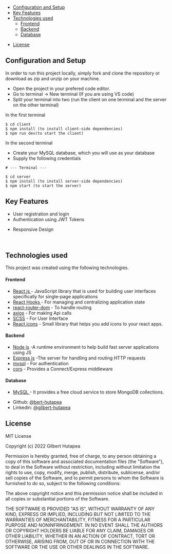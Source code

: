 
 

<br/>

  * [Configuration and Setup](#configuration-and-setup)
  * [Key Features](#key-features)
  * [Technologies used](#technologies-used)
      - [Frontend](#frontend)
      - [Backend](#backend)
      - [Database](#database)
  <!-- * [📸 Screenshots](#screenshots) -->
  
  * [License](#license)



## Configuration and Setup

In order to run this project locally, simply fork and clone the repository or download as zip and unzip on your machine.

- Open the project in your prefered code editor.
- Go to terminal -> New terminal (If you are using VS code)
- Split your terminal into two (run the client on one terminal and the server on the other terminal)

In the first terminal

```
$ cd client
$ npm install (to install client-side dependencies)
$ npm run dev(to start the client)
```

In the second terminal

- Create your MySQL database, which you will use as your database
- Supply the following credentials


```
# --- Terminal ---

$ cd server
$ npm install (to install server-side dependencies)
$ npm start (to start the server)
```


##  Key Features

- User registration and login
- Authentication using JWT Tokens
<!-- - Story searching  and pagination 
- CRUD operations (Story create, read, update and delete)
- Upload user ımages and story ımages  to the server
- Liking  stories and adding stories  to the Reading list
- Commenting  on the story
- Skeleton loading effect -->
- Responsive Design

<br/>

##  Technologies used

This project was created using the following technologies.

####  Frontend 

- [React js ](https://www.npmjs.com/package/react) - JavaScript library that is used for building user interfaces specifically for single-page applications
- [React Hooks  ](https://reactjs.org/docs/hooks-intro.html) - For managing and centralizing application state
- [react-router-dom](https://www.npmjs.com/package/react-router-dom) - To handle routing
- [axios](https://www.npmjs.com/package/axios) - For making Api calls
- [SCSS](https://sass-lang.com/) - For User Interface
- [React icons](https://react-icons.github.io/react-icons/) -
 Small library that helps you add icons  to your react apps.


####  Backend 


- [Node js](https://nodejs.org/en/) -A runtime environment to help build fast server applications using JS
- [Express js](https://www.npmjs.com/package/express) -The server for handling and routing HTTP requests
- [mysql](https://www.npmjs.com/package/mysql) - For authentication
- [cors](https://www.npmjs.com/package/uuid) - Provides a Connect/Express middleware


####  Database 

 - [MySQL ](https://www.mysql.com/) - It provides a free cloud service to store MongoDB collections.
 


 <!-- ##  Screenshots  -->
 


<!-- ![1](https://user-images.githubusercontent.com/111676859/226197211-8abc5de5-7659-4811-b28a-ef885de64267.png)

![2](https://user-images.githubusercontent.com/111676859/226197288-1f0cf951-dd30-464f-b70a-10c449fe33b4.png)

![3](https://user-images.githubusercontent.com/111676859/226197295-e9525dd5-1346-4951-a1c8-d5620166d7aa.png)

![4](https://user-images.githubusercontent.com/111676859/226197298-ca0f5b6e-f523-4040-98a8-b92a17bbe22e.png)

![5](https://user-images.githubusercontent.com/111676859/226197303-5d8a1a39-07f7-409f-8614-12d0ca0b2836.png)

![6](https://user-images.githubusercontent.com/111676859/226197307-1d95a1f6-147a-4edb-b899-449c90c07713.png)

![7](https://user-images.githubusercontent.com/111676859/226197312-b7bf6ae6-2c05-4b1d-bc25-4262af3f04f2.png)

![8](https://user-images.githubusercontent.com/111676859/226197316-eb387e87-9690-44ca-b138-f15b03bed7d4.png)

![9](https://user-images.githubusercontent.com/111676859/226197324-dcbad05b-2283-4ef5-bae9-2da8d09d55c9.png)

![10](https://user-images.githubusercontent.com/111676859/226197329-025091a0-642b-4d68-ac4e-f365e0e78e82.png)

![11](https://user-images.githubusercontent.com/111676859/226197338-3e530bc6-e7bf-4e4a-9284-165f85be47d2.png) -->





- Github: [@bert-hutapea](https://github.com/berthutapea)
- Linkedin: [@gilbert-hutapea](https://www.linkedin.com/in/gilberthutapea/)


## License

MIT License

Copyright (c) 2022 Gilbert Hutapea

Permission is hereby granted, free of charge, to any person obtaining a copy
of this software and associated documentation files (the "Software"), to deal
in the Software without restriction, including without limitation the rights
to use, copy, modify, merge, publish, distribute, sublicense, and/or sell
copies of the Software, and to permit persons to whom the Software is
furnished to do so, subject to the following conditions:

The above copyright notice and this permission notice shall be included in all
copies or substantial portions of the Software.

THE SOFTWARE IS PROVIDED "AS IS", WITHOUT WARRANTY OF ANY KIND, EXPRESS OR
IMPLIED, INCLUDING BUT NOT LIMITED TO THE WARRANTIES OF MERCHANTABILITY,
FITNESS FOR A PARTICULAR PURPOSE AND NONINFRINGEMENT. IN NO EVENT SHALL THE
AUTHORS OR COPYRIGHT HOLDERS BE LIABLE FOR ANY CLAIM, DAMAGES OR OTHER
LIABILITY, WHETHER IN AN ACTION OF CONTRACT, TORT OR OTHERWISE, ARISING FROM,
OUT OF OR IN CONNECTION WITH THE SOFTWARE OR THE USE OR OTHER DEALINGS IN THE
SOFTWARE.
